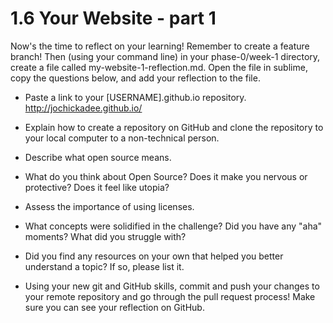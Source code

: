 # 1.6 Your Website - part 1

Now's the time to reflect on your learning! Remember to create a feature branch! Then (using your command line) in your phase-0/week-1 directory, create a file called my-website-1-reflection.md. Open the file in sublime, copy the questions below, and add your reflection to the file. 

* Paste a link to your [USERNAME].github.io repository. http://jochickadee.github.io/

* Explain how to create a repository on GitHub and clone the repository to your local computer to a non-technical person.

* Describe what open source means.

* What do you think about Open Source? Does it make you nervous or protective? Does it feel like utopia?

* Assess the importance of using licenses.

* What concepts were solidified in the challenge? Did you have any "aha" moments? What did you struggle with?

* Did you find any resources on your own that helped you better understand a topic? If so, please list it.

* Using your new git and GitHub skills, commit and push your changes to your remote repository and go through the pull request process! Make sure you can see your reflection on GitHub.